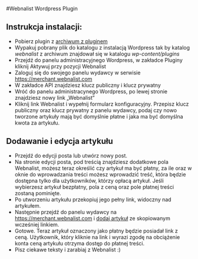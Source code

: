 #Webnalist Wordpress Plugin

## Instrukcja instalacji:
- Pobierz plugin z [archiwum z pluginem](https://github.com/webnalist/WebnalistWordpress/archive/master.zip)
- Wypakuj pobrany plik do katalogu z instalacją Wordpress tak by katalog *webnalist* z archiwum znajdował się w katalogu *wp-content/plugins*
- Przejdź do panelu administracyjnego Wordpress, w zakładce Pluginy kliknij Aktywuj przy pozycji Webnalist
- Zaloguj się do swojego panelu wydawcy w serwisie https://merchant.webnalist.com
- W zakładce API znajdziesz klucz publiczny i klucz prywatny
- Wróć do panelu administracynego Wordpress, po lewej stronie znajdziesz nowy link „Webnalist”
- Kliknij link Webnalist i wypełnij formularz konfiguracyjny. Przepisz klucz publiczny oraz klucz prywatny z panelu wydawcy, podaj czy nowo tworzone artykuły mają być domyślnie płatne i jaka ma być domyślna kwota za artykułu.

## Dodawanie i edycja artykułu
- Przejdź do edycji posta lub utwórz nowy post.
- Na stronie edycji posta, pod treścią znajdziesz dodatkowe pola Webnalist, możesz teraz określić czy artykuł ma być płatny, za ile oraz w oknie do wprowadzania treści możesz wprowadzić treść, która będzie dostępna tylko dla użytkowników, którzy opłacą artykuł. Jeśli wybierzesz artykuł bezpłatny, pola z ceną oraz pole płatnej treści zostaną pominięte.
- Po utworzeniu artykułu przekopiuj jego pełny link, widoczny nad artykułem.
- Następnie przejdź do panelu wydawcy na https://merchant.webnalist.com i [dodaj artykuł](https://webnalist.com/merchant/docs/index.html#articles) ze skopiowanym wcześniej linkiem.
- Gotowe. Teraz artykuł oznaczony jako płatny będzie posiadał link z ceną. Użytkownik, który kliknie na link i wyrazi zgodę na obciążenie konta ceną artykułu otrzyma dostęp do płatnej treści.
- Pisz ciekawe teksty i zarabiaj z Webnalist :)